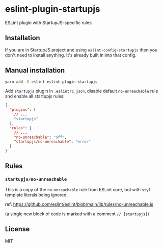 # eslint-plugin-startupjs

ESLint plugin with StartupJS-specific rules

## Installation

If you are in StartupJS project and using `eslint-config-startupjs` then you don't need to install anything.
It's already built in into that config.

## Manual installation

```sh
yarn add -D eslint eslint-plugin-startupjs
```

Add `startupjs` plugin in `.eslintrc.json`, disable default `no-unreachable` rule and enable all startupjs rules:

```json
{
  "plugins": [
    // ...
    "startupjs"
  ],
  "rules": {
    // ...
    "no-unreachable": "off",
    "startupjs/no-unreachable": "error"
  }
}
```

## Rules

### `startupjs/no-unreachable`

This is a copy of the `no-unreachable` rule from ESLint core, but with `styl` template literals being ignored.

ref: https://github.com/eslint/eslint/blob/main/lib/rules/no-unreachable.js

(a single new block of code is marked with a comment `// [startupjs]`)

## License

MIT
